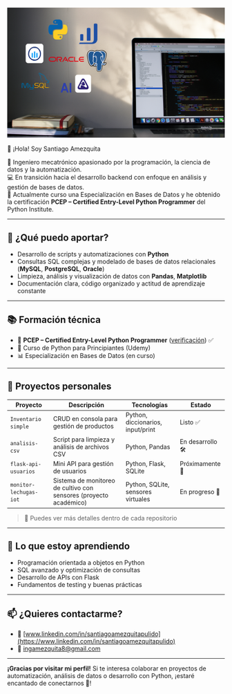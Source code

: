 <p align="center">
  <img src="https://github.com/ingamezquita/ingamezquita/blob/main/banner.png" alt="Banner" style= width="100%" height="auto" />
</p>

👋 ¡Hola! Soy Santiago Amezquita

🎯 Ingeniero mecatrónico apasionado por la programación, la ciencia de datos y la automatización.  
💻 En transición hacia el desarrollo backend con enfoque en análisis y gestión de bases de datos.  
🚀 Actualmente curso una Especialización en Bases de Datos y he obtenido la certificación **PCEP – Certified Entry-Level Python Programmer** del Python Institute.

---

## 💼 ¿Qué puedo aportar?
- Desarrollo de scripts y automatizaciones con **Python**
- Consultas SQL complejas y modelado de bases de datos relacionales (**MySQL**, **PostgreSQL**, **Oracle**)
- Limpieza, análisis y visualización de datos con **Pandas**, **Matplotlib**
- Documentación clara, código organizado y actitud de aprendizaje constante

---

## 📚 Formación técnica
- 📜 **PCEP – Certified Entry-Level Python Programmer** ([verificación]((https://verify.openedg.org/?id=QGwK.R12x.ewcm))) ✅  
- 📘 Curso de Python para Principiantes (Udemy)  
- 📊 Especialización en Bases de Datos (en curso)

---

## 🔨 Proyectos personales

| Proyecto | Descripción | Tecnologías | Estado |
|---------|-------------|-------------|--------|
| `Inventario simple` | CRUD en consola para gestión de productos | Python, diccionarios, input/print | Listo ✅ |
| `analisis-csv` | Script para limpieza y análisis de archivos CSV | Python, Pandas | En desarrollo 🛠️ |
| `flask-api-usuarios` | Mini API para gestión de usuarios | Python, Flask, SQLite | Próximamente 🚧 |
| `monitor-lechugas-iot` | Sistema de monitoreo de cultivo con sensores (proyecto académico) | Python, SQLite, sensores virtuales | En progreso 🌱 |

> 📁 Puedes ver más detalles dentro de cada repositorio

---

## 🧠 Lo que estoy aprendiendo
- Programación orientada a objetos en Python
- SQL avanzado y optimización de consultas
- Desarrollo de APIs con Flask
- Fundamentos de testing y buenas prácticas

---

## 📫 ¿Quieres contactarme?

- 💼 [www.linkedin.com/in/santiagoamezquitapulido](https://www.linkedin.com/in/santiagoamezquitapulido)
- 📧 ingamezquita8@gmail.com

---

**¡Gracias por visitar mi perfil!** Si te interesa colaborar en proyectos de automatización, análisis de datos o desarrollo con Python, ¡estaré encantado de conectarnos 🙌!
